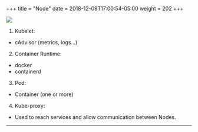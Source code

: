 +++
title = "Node"
date = 2018-12-09T17:00:54-05:00
weight = 202
+++

![](/images/arch//node.png)

1. Kubelet:
  * cAdvisor (metrics, logs...)

2. Container Runtime:
  * docker
  * containerd

3. Pod:
  * Container (one or more)

4. Kube-proxy:
  * Used to reach services and allow communication between Nodes.

___
